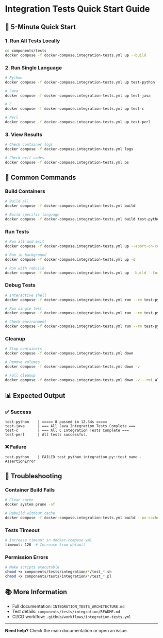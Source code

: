 # Integration Tests Quick Start Guide

## 🚀 5-Minute Quick Start

### 1. Run All Tests Locally
```bash
cd components/tests
docker compose -f docker-compose.integration-tests.yml up --build
```

### 2. Run Single Language
```bash
# Python
docker compose -f docker-compose.integration-tests.yml up test-python

# Java
docker compose -f docker-compose.integration-tests.yml up test-java

# C
docker compose -f docker-compose.integration-tests.yml up test-c

# Perl
docker compose -f docker-compose.integration-tests.yml up test-perl
```

### 3. View Results
```bash
# Check container logs
docker compose -f docker-compose.integration-tests.yml logs

# Check exit codes
docker compose -f docker-compose.integration-tests.yml ps
```

## 🔧 Common Commands

### Build Containers
```bash
# Build all
docker compose -f docker-compose.integration-tests.yml build

# Build specific language
docker compose -f docker-compose.integration-tests.yml build test-python
```

### Run Tests
```bash
# Run all and exit
docker compose -f docker-compose.integration-tests.yml up --abort-on-container-exit

# Run in background
docker compose -f docker-compose.integration-tests.yml up -d

# Run with rebuild
docker compose -f docker-compose.integration-tests.yml up --build --force-recreate
```

### Debug Tests
```bash
# Interactive shell
docker compose -f docker-compose.integration-tests.yml run --rm test-python bash

# Run single test
docker compose -f docker-compose.integration-tests.yml run --rm test-python pytest -k "test_name" -vv

# Check environment
docker compose -f docker-compose.integration-tests.yml run --rm test-python env
```

### Cleanup
```bash
# Stop containers
docker compose -f docker-compose.integration-tests.yml down

# Remove volumes
docker compose -f docker-compose.integration-tests.yml down -v

# Full cleanup
docker compose -f docker-compose.integration-tests.yml down -v --rmi all
```

## 📊 Expected Output

### ✅ Success
```
test-python    | ===== 8 passed in 12.34s =====
test-java      | === All Java Integration Tests Complete ===
test-c         | === All C Integration Tests Complete ===
test-perl      | All tests successful.
```

### ❌ Failure
```
test-python    | FAILED test_python_integration.py::test_name - AssertionError
```

## 🐛 Troubleshooting

### Container Build Fails
```bash
# Clear cache
docker system prune -af

# Rebuild without cache
docker compose -f docker-compose.integration-tests.yml build --no-cache
```

### Tests Timeout
```bash
# Increase timeout in docker-compose.yml
timeout: 120  # Increase from default
```

### Permission Errors
```bash
# Make scripts executable
chmod +x components/tests/integration/*/test_*.sh
chmod +x components/tests/integration/*/test_*.pl
```

## 📚 More Information

- Full documentation: `INTEGRATION_TESTS_ARCHITECTURE.md`
- Test details: `components/tests/integration/README.md`
- CI/CD workflow: `.github/workflows/integration-tests.yml`

---

**Need help?** Check the main documentation or open an issue.

